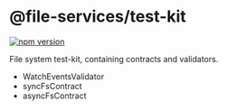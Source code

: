 # @file-services/test-kit
[![npm version](https://img.shields.io/npm/v/@file-services/test-kit.svg)](https://www.npmjs.com/package/@file-services/test-kit)

File system test-kit, containing contracts and validators.

- WatchEventsValidator
- syncFsContract
- asyncFsContract
